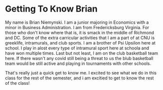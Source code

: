 # Getting To Know Brian

My name is Brian Niemynski. I am a junior majoring in Economics with a minor in Business Administration.
I am from Fredericksburg Virginia. For those who don't know where that is, it is smack in the middle of Richmond and DC.
Some of the extra carricular activities that I am a part of at CNU is greeklife, intramurals, and club sports.
I am a brother of Psi Upsilon here at school. I play in alost every type of intramural sport here at schoola and have won multiple times. Last but not least, I am on the club basketball team here.
If there wasn't any covid still being a threat to us the blub basketball team would be still active and playing in tournaments with other schools.

That's really just a quick get to know me. I excited to see what we do in this class for the rest of the semester, and i am excitied to get to know the rest of the class!
